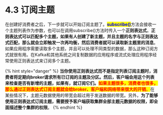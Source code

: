 # 4.3 订阅主题

在创建好消费者之后，下一步就可以开始订阅主题了。<mark style="color:blue;">**subscribe()**</mark>方法会接收一个主题列表作为参数，也可以在调用subscribe()方法时传入一个**正则表达式**。**正则表达式可以匹配多个主题，如果有人创建了新主题，并且主题的名字与正则表达式匹配，那么就会立即触发一次再均衡，然后消费者就可以读取新主题里的消息**。如果应用程序需要读取多个主题，并且可以处理不同类型的数据，那么这种订阅方式就很有用。在Kafka和其他系统之间复制数据的应用程序或流式处理应用程序经常使用正则表达式来订阅多个主题。

{% hint style="danger" %}
**当你使用正则表达式而不是指定列表订阅主题时，消费者将定期向broker请求所有已订阅的主题及分区。然后，客户端会用这个列表来检查是否有新增的主题，如果有，就订阅它们。**<mark style="color:red;">**如果主题很多，消费者也很多，那么通过正则表达式订阅主题就会给broker、客户端和网络带来很大的开销**</mark><mark style="color:red;">。</mark>在某些情况下，主题元数据使用的带宽会超过用于发送数据的带宽。另外，**为了能够使用正则表达式订阅主题，需要授予客户端获取集群全部主题元数据的权限，即全面描述整个集群的权限**。
{% endhint %}
